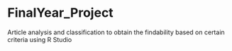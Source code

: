 # FinalYear_Project
Article analysis and classification to obtain the findability based on certain criteria using R Studio
